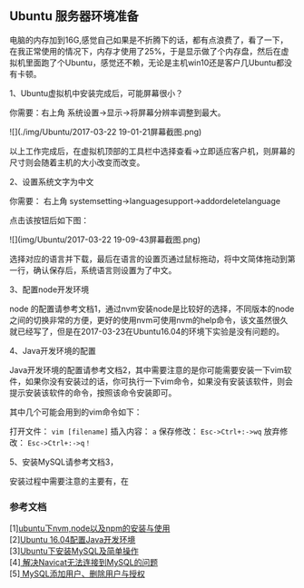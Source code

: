## Ubuntu 服务器环境准备

电脑的内存加到16G,感觉自己如果是不折腾下的话，都有点浪费了，看了一下，在我正常使用的情况下，内存才使用了25%，于是显示做了个内存盘，然后在虚拟机里面跑了个Ubuntu，感觉还不赖，无论是主机win10还是客户几Ubuntu都没有卡顿。

1、Ubuntu虚拟机中安装完成后，可能屏幕很小？

你需要：右上角 系统设置->显示->将屏幕分辨率调整到最大。

![](./img/Ubuntu/2017-03-22 19-01-21屏幕截图.png)

以上工作完成后，在虚拟机顶部的工具栏中选择查看->立即适应客户机，则屏幕的尺寸则会随着主机的大小改变而改变。

2、设置系统文字为中文

你需要： 右上角 systemsetting->languagesupport->addordeletelanguage

点击该按钮后如下图：

![](img/Ubuntu/2017-03-22 19-09-43屏幕截图.png)

选择对应的语言并下载，最后在语言的设置页通过鼠标拖动，将中文简体拖动到第一行，确认保存后，系统语言则设置为了中文。

3、配置node开发环境

node 的配置请参考文档1，通过nvm安装node是比较好的选择，不同版本的node之间的切换非常的方便，更好的使用nvm可使用nvm的help命令，该文虽然很久就已经写了，但是在2017-03-23在Ubuntu16.04的环境下实验是没有问题的。

4、Java开发环境的配置

Java开发环境的配置请参考文档2，其中需要注意的是你可能需要安装一下vim软件，如果你没有安装过的话，你可执行一下vim命令，如果没有安装该软件，则会提示安装该软件的命令，按照该命令安装即可。

其中几个可能会用到的vim命令如下：

打开文件： ````vim [filename]````
插入内容： ````a````
保存修改： ````Esc->Ctrl+:->wq````
放弃修改： ````Esc->Ctrl+:->q！````

5、安装MySQL请参考文档3，

安装过程中需要注意的主要有，在







### 参考文档

[1][ubuntu下nvm,node以及npm的安装与使用](http://blog.csdn.net/minchina91/article/details/40260263)<br/>
[2][Ubuntu 16.04配置Java开发环境](http://www.cnblogs.com/deitymon/p/5926619.html)</br>
[3][Ubuntu下安装MySQL及简单操作](http://www.linuxidc.com/Linux/2016-07/133128.htm)</br>
[4][ 解决Navicat无法连接到MySQL的问题](http://blog.csdn.net/mtbaby/article/details/56836986)</br>
[5][ MySQL添加用户、删除用户与授权](http://www.cnblogs.com/wanghetao/p/3806888.html)
